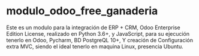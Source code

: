# modulo_odoo_free_ganaderia

Este es un modulo para la integración de ERP + CRM, Odoo Enterprise Edition License, realizado en Python 3.6+, y JavaScript, 
para su ejecución tenerlo en Odoo, Pycharm, BD PostgreQL 10+, Y creación de Configuración extra MVC, siendo el ideal tenerlo en maquina Linux, 
presencia Ubuntu.
